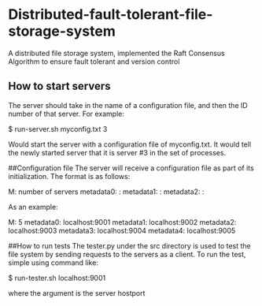 # Distributed-fault-tolerant-file-storage-system
A distributed file storage system, implemented the Raft Consensus Algorithm to ensure fault tolerant and version control

## How to start servers
The server should take in the name of a configuration file, and then the ID number of that server.  For example:

$ run-server.sh myconfig.txt 3

Would start the server with a configuration file of myconfig.txt.  It would tell the newly started server that it is server #3 in the set of processes.

##Configuration file
The server will receive a configuration file as part of its initialization.  The format is as follows:

M: number of servers
metadata0: <host>:<port>
metadata1: <host>:<port>
metadata2: <host>:<port>

As an example:

M: 5
metadata0: localhost:9001
metadata1: localhost:9002
metadata2: localhost:9003
metadata3: localhost:9004
metadata4: localhost:9005

##How to run tests
The tester.py under the src directory is used to test the file system by sending requests to the servers as a client.
To run the test, simple using command like:

$ run-tester.sh localhost:9001

where the argument is the server hostport

